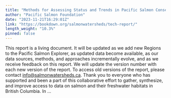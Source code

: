 ```yaml
---
title: "Methods for Assessing Status and Trends in Pacific Salmon Conservation Units and their Freshwater Habitats"
author: "Pacific Salmon Foundation"
date: "2023-11-21T16:29:01Z"
link: "https://bookdown.org/salmonwatersheds/tech-report/"
length_weight: "10.3%"
pinned: false
---
```


This report is a living document. It will be updated as we add new Regions to the Pacific Salmon Explorer, as updated data become available, as our data sources, methods, and approaches incrementally evolve, and as we receive feedback on this report. We will update the version number with each new version of the report. To access old versions of the report, please contact info@salmonwatersheds.ca. Thank you to everyone who has supported and been a part of this collaborative effort to gather, synthesize, and improve access to data on salmon and their freshwater habitats in British Columbia. In  ...
